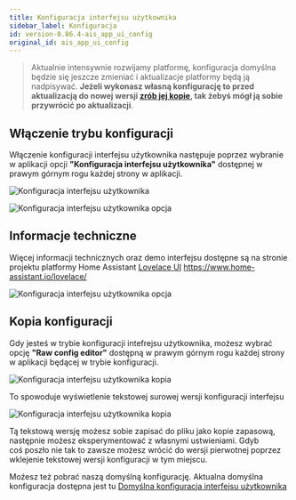 ```yaml
---
title: Konfiguracja interfejsu użytkownika
sidebar_label: Konfiguracja
id: version-0.86.4-ais_app_ui_config
original_id: ais_app_ui_config
---
```



> Aktualnie intensywnie rozwijamy platformę, konfiguracja domyślna będzie się jeszcze zmieniać i aktualizacje platformy będą ją nadpisywać. **Jeżeli wykonasz własną konfigurację to przed aktualizacją do nowej wersji [zrób jej kopie](#kopia-konfiguracji), tak żebyś mógł ją sobie przywrócić po aktualizacji**. 

## Włączenie trybu konfiguracji
Włączenie konfiguracji interfejsu użytkownika następuje poprzez wybranie w aplikacji opcji **"Konfiguracja interfejsu użytkownika"** dostępnej w prawym górnym rogu każdej strony w aplikacji.

![Konfiguracja interfejsu użytkownika](/AIS-docs/img/en/frontend/lovelace-ui-conf1.png)


![Konfiguracja interfejsu użytkownika opcja](/AIS-docs/img/en/frontend/frontend-card-edit-1.png)


## Informacje techniczne
Więcej informacji technicznych oraz demo interfejsu dostępne są na stronie projektu platformy Home Assistant [Lovelace UI](https://www.home-assistant.io/lovelace/) https://www.home-assistant.io/lovelace/


![Konfiguracja interfejsu użytkownika opcja](/AIS-docs/img/en/frontend/frontend-cards-ui-config-on.png)

## Kopia konfiguracji

Gdy jesteś w trybie konfiguracji intefrejsu użytkownika, możesz wybrać opcję **"Raw config editor"** dostępną w prawym górnym rogu każdej strony w aplikacji będącej w trybie konfiguracji.

![Konfiguracja interfejsu użytkownika kopia](/AIS-docs/img/en/frontend/lovelace-ui-conf-raw.png)


To spowoduje wyświetlenie tekstowej surowej wersji konfiguracji interfejsu

![Konfiguracja interfejsu użytkownika kopia](/AIS-docs/img/en/frontend/lovelace-ui-conf-raw-save.png)

Tą tekstową wersję możesz sobie zapisać do pliku jako kopie zapasową, następnie możesz eksperymentować z własnymi ustwieniami. Gdyb coś poszło nie tak to zawsze możesz wrócić do wersji pierwotnej poprzez wklejenie tekstowej wersji konfiguracji w tym miejscu.

Moźesz też pobrać naszą domyślną konfigurację.
Aktualna domyślna konfiguracja dostępna jest tu [Domyślna konfiguracja interfejsu użytkownika](https://raw.githubusercontent.com/sviete/AIS-utils/master/patches/scripts/lovelace) 
